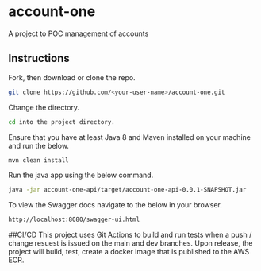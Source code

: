 # account-one
A project to POC management of accounts

## Instructions

Fork, then download or clone the repo.
```bash
git clone https://github.com/<your-user-name>/account-one.git
```

Change the directory.
```bash
cd into the project directory.
```

Ensure that you have at least Java 8 and Maven installed on your machine and run the below.
```bash
mvn clean install
```

Run the java app using the below command.
```bash
java -jar account-one-api/target/account-one-api-0.0.1-SNAPSHOT.jar
```

To view the Swagger docs navigate to the below in your browser.
```bash
http://localhost:8080/swagger-ui.html
```

##CI/CD
This project uses Git Actions to build and run tests when a push / change resuest is issued on the main and dev branches.
Upon release, the project will build, test, create a docker image that is published to the AWS ECR.